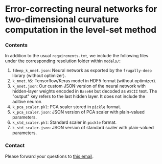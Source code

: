 # Error-correcting neural networks for two-dimensional curvature computation in the level-set method

### Contents

In addition to the usual `requirements.txt`, we include the following files under the corresponding resolution folder within `models/`:

1. `fdeep_k_nnet.json`: Neural network as exported by the `frugally-deep` library (without optimizer).
2. `k_nnet.h5`: Tensorflow/Keras model in HDF5 format (without optimizer).
3. `k_nnet.json`: Our custom JSON version of the neural network with hidden-layer weights encoded in `Base64` but decoded as `ASCII` text.  The "output" key refers to the last hidden layer.  It does not include the aditive neuron.
4. `k_pca_scaler.pkl`: PCA scaler stored in `pickle` format.
5. `k_pca_scaler.json`: JSON version of PCA scaler with plain-valued parameters.
6. `k_std_scaler.pkl`: Standard scaler in `pickle` format.
7. `k_std_scaler.json`: JSON version of standard scaler with plain-valued parameters.

### Contact

Please forward your questions to [this email](mailto:lal@cs.ucsb.edu).
